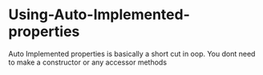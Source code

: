 # Using-Auto-Implemented-properties
Auto Implemented properties is basically a short cut in oop. You dont need to make a constructor or any accessor methods
